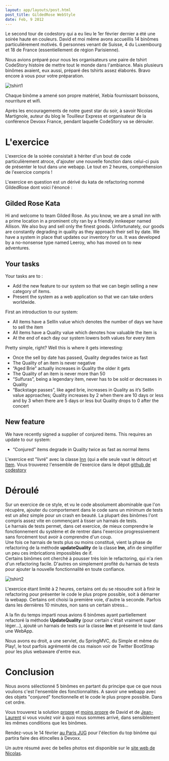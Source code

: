```yaml
---
layout: app/layouts/post.html
post_title: GildedRose WebStyle
date: Feb, 9 2012
---
```


Le second tour de codestory qui a eu lieu le 1er février dernier a été une soirée haute en couleurs.
David et moi même avons accueillis 14 binômes particulièrement motivés. 
6 personnes venant de Suisse, 4 du Luxembourg et 18 de France (essentiellement de région Parisienne).

Nous avions préparé pour nous les organisateurs une paire de tshirt CodeStory histoire de mettre tout le monde dans l'ambiance.
Mais plusieurs binômes avaient, eux aussi, préparé des tshirts assez élaborés. Bravo encore à vous pour votre préparation.

![tshirt1](/images/tshirt2.jpeg)

Chaque binôme a amené son propre matériel, Xebia fournissant boissons, nourriture et wifi.

Après les encouragements de notre guest star du soir, à savoir Nicolas Martignole, auteur du blog le Touilleur Express et organisateur de la conférence Devoxx France, pendant laquelle CodeStory va se dérouler.

L'exercice
===========

L'exercice de la soirée consistait à hériter d'un bout de code particulièrement atroce, d'ajouter une nouvelle fonction dans celui-ci puis de présenter le tout dans une webapp. Le tout en 2 heures, compréhension de l'exercice compris !

L'exercice en question est un dérivé du kata de refactoring nommé GildedRose dont voici l'énoncé :

Gilded Rose Kata
-------------

Hi and welcome to team Gilded Rose. As you know, we are a small inn with a prime location in a prominent city ran by a friendly innkeeper named Allison. We also buy and sell only the finest goods. Unfortunately, our goods are constantly degrading in quality as they approach their sell by date. We have a system in place that updates our inventory for us. It was developed by a no-nonsense type named Leeroy, who has moved on to new adventures.

Your tasks
-------------

Your tasks are to :

* Add the new feature to our system so that we can begin selling a new category of items.
* Present the system as a web application so that we can take orders worldwide.

First an introduction to our system:

* All items have a SellIn value which denotes the number of days we have to sell the item
* All items have a Quality value which denotes how valuable the item is
* At the end of each day our system lowers both values for every item

Pretty simple, right? Well this is where it gets interesting:

* Once the sell by date has passed, Quality degrades twice as fast
* The Quality of an item is never negative
* “Aged Brie” actually increases in Quality the older it gets
* The Quality of an item is never more than 50
* “Sulfuras”, being a legendary item, never has to be sold or decreases in Quality
* “Backstage passes”, like aged brie, increases in Quality as it’s SellIn value approaches; Quality increases by 2 when there are 10 days or less and by 3 when there are 5 days or less but Quality drops to 0 after the concert

New feature
-------------
We have recently signed a supplier of conjured items. This requires an update to our system:

* “Conjured” items degrade in Quality twice as fast as normal items


L'exercice est "livré" avec la classe [Inn](https://github.com/CodeStory/code-story-step2/blob/master/src/main/java/gildedrose/Inn.java) (qui a elle seule vaut le détour) et [Item](https://github.com/CodeStory/code-story-step2/blob/master/src/main/java/gildedrose/Item.java).
Vous trouverez l'ensemble de l'exercice dans le dépot [github de codestory](https://github.com/CodeStory/code-story-step2)

Déroulé
=========
Sur un exercice de ce style, et vu le code absolument abominable que l'on récupère, ajouter du comportement dans le code sans un minimum de tests est un allez simple pour un crash en beauté. La plupart des binômes l'ont compris assez vite en commençant à tisser un harnais de tests.<br/>
Le harnais de tests permet, dans cet exercice, de mieux comprendre le fonctionnement du système et de rentrer dans l'exercice progressivement sans forcément tout avoir à comprendre d'un coup.<br/>
Une fois ce harnais de tests plus ou moins constitué, vient la phase de refactoring de la méthode **updateQuality** de la classe **Inn**, afin de simplifier un peu ces imbrications impossibles de if.<br/>
Certains binômes ont cherché à pousser très loin le refactoring, qui n'a rien d'un refactoring facile. D'autres on simplement profité du harnais de tests pour ajouter la nouvelle fonctionnalité en toute confiance.

![tshirt2](/images/tshirt1.jpeg)

L'exercice étant limité à 2 heures, certains ont du se résoudre soit à finir le refactoring pour présenter le code le plus propre possible, soit à démarrer la webapp. Certains ont choisi la première voie, d'autre la seconde. Parfois dans les dernières 10 minutes, non sans un certain stress...


A la fin du temps imparti nous avions 6 binômes ayant partiellement refactoré la méthode **UpdateQuality** (pour certain c'était vraiment super léger...), ajouté un harnais de tests sur la classe **Inn** et présenté le tout dans une WebApp.


Nous avons eu droit, a une servlet, du SpringMVC, du Simple et même du Play!, le tout parfois agrémenté de css maison voir de Twitter BootStrap pour les plus webaware d'entre eux.

Conclusion
=========
Nous avons sélectionné 5 binômes en partant du principe que ce que nous voulions c'est l'ensemble des fonctionnalités. A savoir une webapp avec des objets "conjured" fonctionnelle et le code le plus propre possible. Dans cet ordre.


Vous trouverez la solution [propre](https://github.com/CodeStory/code-story-step2/commits/master) et [moins propre](https://github.com/CodeStory/code-story-step2/tree/Ugly) de David et de [Jean-Laurent](https://github.com/jeanlaurent/CodeStoryStep2) si vous voulez voir à quoi nous sommes arrivé, dans sensiblement les mêmes conditions que les binômes.


Rendez-vous le 14 février [au Paris JUG](http://www.parisjug.org/xwiki/bin/view/Meeting/20120214) pour l'élection du top binôme qui partira faire des étincelles à Devoxx.

Un autre résumé avec de belles photos est disponible sur le [site web de Nicolas](http://www.touilleur-express.fr/2012/02/04/code-story-demie-finale-chez-xebia/).